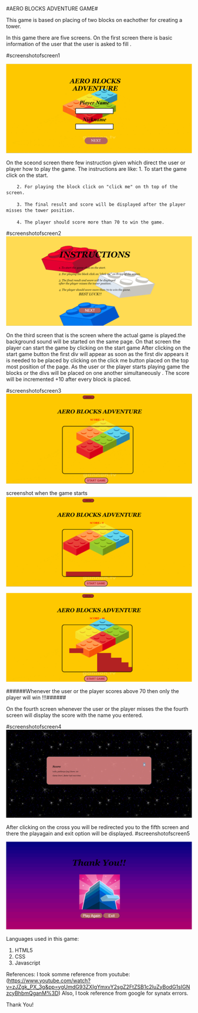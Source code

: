 #AERO BLOCKS ADVENTURE GAME#

This game is based on placing of two blocks on eachother for creating a tower.



In this game there are five screens.
On the first screen there is basic information of the user that the user is asked to fill .

#screenshotofscreen1

![Alt text](<img readme/screen1.png>)


On the sceond screen there few instruction given which direct the user or player how to play the game.
The instructions are like:
        1. To start the game click on the start. 
        
        2. For playing the block click on "click me" on th top of the screen. 
        
        3. The final result and score will be displayed after the player misses the tower position.  
        
        4. The player should score more than 70 to win the game.
#screenshotofscreen2
![Alt text](<img readme/screen2.png>)

         


On the third screen that is the screen where the actual game is played.the background sound will be started on the same page. On that screen the player can start the game by clicking on the start game 
After clicking on the start game button the first div will appear as soon as the first div appears it is needed to be placed by clicking on the click me button placed on the top most position of the page.
As the user or the player starts playing game the blocks or the divs will be placed on one another simultaneously .
The score will be incremented +10 after every block is placed.

#screenshotofscreen3
![Alt text](<img readme/screen3.png>)


screenshot when the game starts
![Alt text](<img readme/image.png>)

![Alt text](<img readme/scr3.png>)

######Whenever the user or the player scores above 70 then only the player will  win !!!######

On the fourth screen whenever the user or the player misses the the fourth screen will display the score with the  name you entered.

#screenshotofscreen4
![Alt text](<img readme/screen4.png>)

After clicking on the  cross you will be redirected you to the fifth screen and there the playagain and exit option will  be displayed.
#screenshotofscreen5

![Alt text](<img readme/screen5.png>)


Languages used in this game:
1. HTML5
2. CSS
3. Javascript

References:
I took somme reference from youtube: (https://www.youtube.com/watch?v=zJZgk_PX_3g&pp=ygUmdG93ZXIgYmxvY2sgZ2FtZSB1c2luZyBodG1sIGNzcyBhbmQganM%3D)
Also, I took reference from google for synatx errors.

Thank You!



